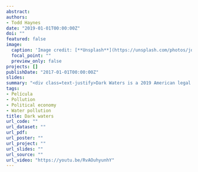 ```yaml
---
abstract: 
authors:
- Todd Haynes
date: "2019-01-01T00:00:00Z"
doi: ""
featured: false
image:
  caption: 'Image credit: [**Unsplash**](https://unsplash.com/photos/jdD8gXaTZsc)'
  focal_point: ""
  preview_only: false
projects: []
publishDate: "2017-01-01T00:00:00Z"
slides: 
summary: "<div class=text-justify>Dark Waters is a 2019 American legal thriller film directed by Todd Haynes and written by Mario Correa and Matthew Michael Carnahan. The story dramatizes Robert Bilott's case against the chemical manufacturing corporation DuPont after they contaminated a town with unregulated chemicals.</div>"
tags:
- Película
- Pollution
- Political economy
- Water pollution
title: Dark waters
url_code: ""
url_dataset: ""
url_pdf: 
url_poster: ""
url_project: ""
url_slides: ""
url_source: ""
url_video: "https://youtu.be/RvAOuhyunhY"
---
```



